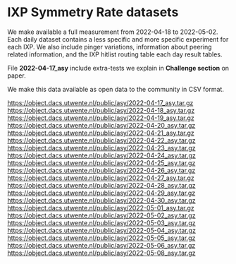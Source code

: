 # IXP Symmetry Rate datasets

We make available a full measurement from 2022-04-18 to 2022-05-02. 
Each daily dataset contains a less specific and more specific experiment for each IXP. 
We also include pinger variations, information about peering related information, 
and the IXP hitlist routing table each day result tables. 

File **2022-04-17_asy** include extra-tests we explain in **Challenge section** on paper.



We make this data available as open data to the community in CSV format. 

https://object.dacs.utwente.nl/public/asy/2022-04-17_asy.tar.gz
https://object.dacs.utwente.nl/public/asy/2022-04-18_asy.tar.gz
https://object.dacs.utwente.nl/public/asy/2022-04-19_asy.tar.gz
https://object.dacs.utwente.nl/public/asy/2022-04-20_asy.tar.gz
https://object.dacs.utwente.nl/public/asy/2022-04-21_asy.tar.gz
https://object.dacs.utwente.nl/public/asy/2022-04-22_asy.tar.gz
https://object.dacs.utwente.nl/public/asy/2022-04-23_asy.tar.gz
https://object.dacs.utwente.nl/public/asy/2022-04-24_asy.tar.gz
https://object.dacs.utwente.nl/public/asy/2022-04-25_asy.tar.gz
https://object.dacs.utwente.nl/public/asy/2022-04-26_asy.tar.gz
https://object.dacs.utwente.nl/public/asy/2022-04-27_asy.tar.gz
https://object.dacs.utwente.nl/public/asy/2022-04-28_asy.tar.gz
https://object.dacs.utwente.nl/public/asy/2022-04-29_asy.tar.gz
https://object.dacs.utwente.nl/public/asy/2022-04-30_asy.tar.gz
https://object.dacs.utwente.nl/public/asy/2022-05-01_asy.tar.gz
https://object.dacs.utwente.nl/public/asy/2022-05-02_asy.tar.gz
https://object.dacs.utwente.nl/public/asy/2022-05-03_asy.tar.gz
https://object.dacs.utwente.nl/public/asy/2022-05-04_asy.tar.gz
https://object.dacs.utwente.nl/public/asy/2022-05-05_asy.tar.gz
https://object.dacs.utwente.nl/public/asy/2022-05-06_asy.tar.gz
https://object.dacs.utwente.nl/public/asy/2022-05-08_asy.tar.gz
